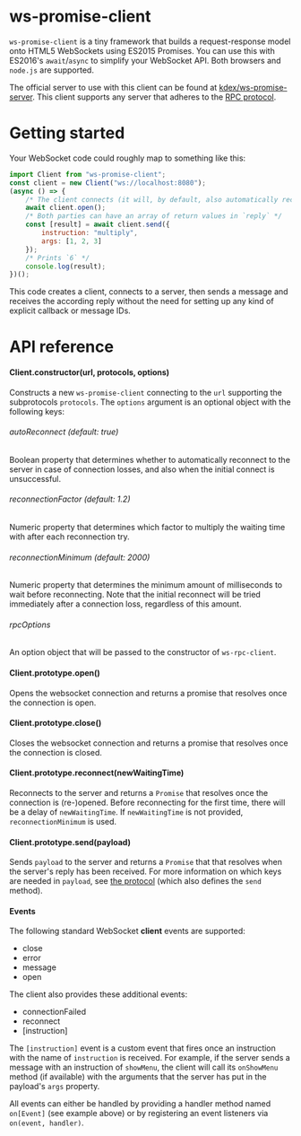 # ws-promise-client
`ws-promise-client` is a tiny framework that builds a request-response model onto HTML5 WebSockets using ES2015 Promises. You can use this with ES2016's `await`/`async` to simplify your WebSocket API. Both browsers and `node.js` are supported.

The official server to use with this client can be found at [kdex/ws-promise-server](https://github.com/kdex/ws-promise-server). This client supports any server that adheres to the [RPC protocol](https://github.com/kdex/ws-rpc-client/).
# Getting started
Your WebSocket code could roughly map to something like this:
```js
import Client from "ws-promise-client";
const client = new Client("ws://localhost:8080");
(async () => {
	/* The client connects (it will, by default, also automatically reconnect) */
	await client.open();
	/* Both parties can have an array of return values in `reply` */
	const [result] = await client.send({
		instruction: "multiply",
		args: [1, 2, 3]
	});
	/* Prints `6` */
	console.log(result);
})();
```
This code creates a client, connects to a server, then sends a message and receives the according reply without the need for setting up any kind of explicit callback or message IDs.
# API reference
#### Client.constructor(url, protocols, options)
Constructs a new `ws-promise-client` connecting to the `url` supporting the subprotocols `protocols`. The `options` argument is an optional object with the following keys:
###### autoReconnect (default: true)
Boolean property that determines whether to automatically reconnect to the server in case of connection losses, and also when the initial connect is unsuccessful.
###### reconnectionFactor (default: 1.2)
Numeric property that determines which factor to multiply the waiting time with after each reconnection try.
###### reconnectionMinimum (default: 2000)
Numeric property that determines the minimum amount of milliseconds to wait before reconnecting. Note that the initial reconnect will be tried immediately after a connection loss, regardless of this amount.
###### rpcOptions
An option object that will be passed to the constructor of `ws-rpc-client`.
#### Client.prototype.open()
Opens the websocket connection and returns a promise that resolves once the connection is open.
#### Client.prototype.close()
Closes the websocket connection and returns a promise that resolves once the connection is closed.
#### Client.prototype.reconnect(newWaitingTime)
Reconnects to the server and returns a `Promise` that resolves once the connection is (re-)opened. Before reconnecting for the first time, there will be a delay of `newWaitingTime`. If `newWaitingTime` is not provided, `reconnectionMinimum` is used.
#### Client.prototype.send(payload)
Sends `payload` to the server and returns a `Promise` that that resolves when the server's reply has been received. For more information on which keys are needed in `payload`, see [the protocol](https://github.com/kdex/ws-rpc-client/) (which also defines the `send` method).
#### Events
The following standard WebSocket **client** events are supported:
- close
- error
- message
- open

The client also provides these additional events:
- connectionFailed
- reconnect
- [instruction]

The `[instruction]` event is a custom event that fires once an instruction with the name of `instruction` is received. For example, if the server sends a message with an instruction of `showMenu`, the client will call its `onShowMenu` method (if available) with the arguments that the server has put in the payload's `args` property.

All events can either be handled by providing a handler method named `on[Event]` (see example above) or by registering an event listeners via `on(event, handler)`.